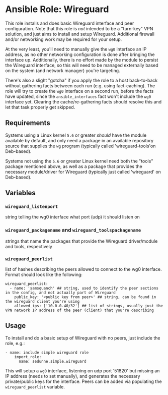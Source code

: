 # Ansible Role: Wireguard
This role installs and does basic Wireguard interface and peer configuration. Note that this role is *not* intended to be a "turn-key" VPN solution, and just aims to install and setup Wireguard. Additional firewall and/or networking work may be required for your setup. 

At the very least, you'll need to manually give the `wg0` interface an IP address, as no other networking configuration is done after bringing the interface up. Additionally, there is no effort made by the module to persist the Wireguard interface, so this will need to be managed externally based on the system (and network manager) you're targeting.

There's also a slight "gotcha" if you apply the role to a host back-to-back without gathering facts between each run (e.g. using fact-caching). The role will try to create the `wg0` interface on a second run, before the facts have updated, since the `ansible_interfaces` fact won't include the `wg0` interface yet. Clearing the cache/re-gathering facts should resolve this and let that task properly get skipped.

## Requirements
Systems using a Linux kernel `5.6` or greater *should* have the module available by default, and only need a package in an available repository source that supplies the `wg` program (typically called 'wireguard-tools'on Deb-based).

Systems not using the `5.6` or greater Linux kernel need both the "tools" package mentioned above, as well as a package that provides the necessary module/driver for Wireguard (typically just called 'wireguard' on Deb-based).

## Variables
### `wireguard_listenport`
string telling the wg0 interface what port (udp) it should listen on

### `wireguard_packagename` and `wireguard_toolspackagename`
strings that name the packages that provide the Wireguard driver/module and tools, respectively

### `wireguard_peerlist`
list of hashes describing the peers allowed to connect to the wg0 interface. Format should look like the following:

```
wireguard_peerlist:
  - name: 'samsquanch' ## string, used to identify the peer sections in the config, and not actually part of Wireguard
    public_key: '<public key from peer>' ## string, can be found in the wireguard client you're using
    allowed_ips: ['10.0.0.40/32'] ## list of strings, usually just the VPN network IP address of the peer (client) that you're describing
```

## Usage
To install and do a basic setup of Wireguard with no peers, just include the role, e.g.:

```
- name: include simple wireguard role
    import_role:
      name: sedunne.simple.wireguard
```

This will setup a `wg0` interface, listening on udp port '51820' but missing an IP address (needs to set manually), and generates the necessary private/public keys for the interface. Peers can be added via populating the `wireguard_peerlist` variable.
